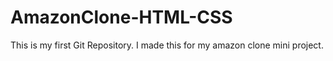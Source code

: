# AmazonClone-HTML-CSS
This is my first Git Repository.
I made this for my amazon clone mini project.
